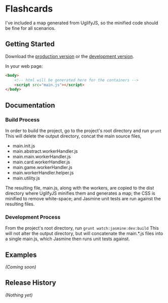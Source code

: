 # Flashcards
I've included a map generated from UglifyJS, so the minified code should be fine for all scenarios.


## Getting Started
Download the [production version][min] or the [development version][max].

[min]: https://raw.github.com/or9/flashcards/master/dist/flashcards.min.js
[max]: https://raw.github.com/or9/flashcards/master/dist/flashcards.js

In your web page:

```html
<body>
	<!-- html will be generated here for the containers -->
	<script src="main.js"></script>
</body>
```

## Documentation
### Build Process
In order to build the project, go to the project's root directory and run `grunt`
This will delete the output directory, concat the main source files,
* main.init.js
* main.abstract.workerHandler.js
* main.main.workerHandler.js
* main.card.workerHandler.js
* main.game.workerHandler.js
* main.workerHandler.helper.js
* main.utility.js

The resulting file, main.js, along with the workers, are copied to the dist directory where UglifyJS minifies them and generates a map; the CSS is minified to remove white-space; and Jasmine unit tests are run against the resulting files.

### Development Process
From the project's root directory, run `grunt watch:jasmine:dev:build`
This will not alter the output directory, but will concatenate the main.*.js files into a single main.js, which Jasmine then runs unit tests against.

## Examples
_(Coming soon)_

## Release History
_(Nothing yet)_
